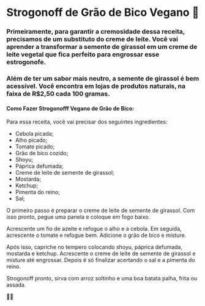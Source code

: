 # Strogonoff de Grão de Bico Vegano :curry:



### Primeiramente, para garantir a cremosidade dessa receita, precisamos de um substituto do creme de leite. Você vai aprender a transformar a semente de girassol em um creme de leite vegetal que fica perfeito para engrossar esse estrogonofe.

### Além de ter um sabor mais neutro, a semente de girassol é bem acessível. Você encontra em lojas de produtos naturais, na faixa de R$2,50 cada 100 gramas.



#### Como Fazer Strogonofff Vegano de Grão de Bico:

Para essa receita, você vai precisar dos seguintes ingredientes:

- Cebola picada;
- Alho picado;
- Tomate picado;
- Grão de bico cozido;
- Shoyu;
- Páprica defumada;
- Creme de leite de semente de girassol;
- Mostarda;
- Ketchup;
- Pimenta do reino;
- Sal;

O primeiro passo é preparar o creme de leite de semente de girassol. Com isso pronto, pegue uma panela e coloque em fogo baixo.

Acrescente um fio de azeite e refogue o alho e a cebola. Em seguida, acrescente o tomate e refogue bem. Adicione o grão de bico e misture.

Após isso, capriche no tempero colocando shoyu, páprica defumada, mostarda e ketchup. Acrescente o creme de leite de semente de girassol e misture até engrossar. Depois é só finalizar acertando o sal e a pimenta do reino.

Strogonoff pronto, sirva com arroz soltinho e uma boa batata palha, frita ou assada. 

:stew::rice:














